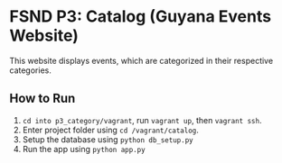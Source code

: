 # FSND P3: Catalog (Guyana Events Website)

This website displays events, which are categorized in their respective categories.

## How to Run

 1. `cd into p3_category/vagrant`, run `vagrant up`, then `vagrant ssh`.
 2. Enter project folder using `cd /vagrant/catalog`.
 3. Setup the database using `python db_setup.py`
 4. Run the app using `python app.py`
